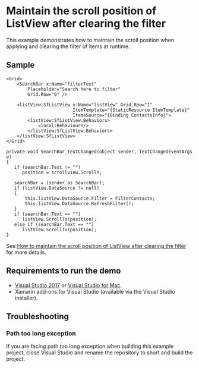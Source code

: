 # Maintain the scroll position of ListView after clearing the filter
This example demonstrates how to maintain the scroll position when applying and clearing the filter of items at runtime.

## Sample

```xaml
<Grid>
    <SearchBar x:Name="filterText"
        Placeholder="Search here to filter"
        Grid.Row="0" />

    <listView:SfListView x:Name="listView" Grid.Row="1"
                         ItemTemplate="{StaticResource ItemTemplate}"
                         ItemsSource="{Binding ContactsInfo}">
        <listView:SfListView.Behaviors>
            <local:Behaviours/>
        </listView:SfListView.Behaviors>
    </listView:SfListView>
</Grid>

private void SearchBar_TextChanged(object sender, TextChangedEventArgs e)
{
   if (searchBar.Text != "")
      position = scrollview.ScrollY;

   searchBar = (sender as SearchBar);
   if (listView.DataSource != null)
   {
       this.listView.DataSource.Filter = FilterContacts;
       this.listView.DataSource.RefreshFilter();
   }
   if (searchBar.Text == "")
      listView.ScrollTo(position);
   else if (searchBar.Text == "")
      listView.ScrollTo(position);
}
```

See [How to maintain the scroll position of ListView after clearing the filter](https://www.syncfusion.com/kb/9535/how-to-maintain-the-scroll-position-of-listview-after-clearing-the-filter-at-runtime) for more details.
## <a name="requirements-to-run-the-demo"></a>Requirements to run the demo ##

* [Visual Studio 2017](https://visualstudio.microsoft.com/downloads/) or [Visual Studio for Mac](https://visualstudio.microsoft.com/vs/mac/).
* Xamarin add-ons for Visual Studio (available via the Visual Studio installer).

## <a name="troubleshooting"></a>Troubleshooting ##
### Path too long exception
If you are facing path too long exception when building this example project, close Visual Studio and rename the repository to short and build the project.
